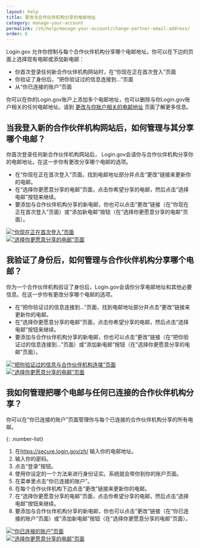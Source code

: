 ```yaml
---
layout: help
title: 更改与合作伙伴机构分享的电邮地址
category: manage-your-account
permalink: /zh/help/manage-your-account/change-partner-email-address/
order: 6
---
```


Login.gov 允许你控制与每个合作伙伴机构分享哪个电邮地址。你可以在下边的页面上选择现有电邮或添加新电邮：

- 你首次登录任何新合作伙伴机构网站时，在“你现在正在首次登入”页面
- 你验证了身份后，“把你验证过的信息连接到...”页面
- 从“你已连接的账户”页面

你可以在你的Login.gov账户上添加多个电邮地址，也可以删除与你Login.gov账户相关的任何电邮地址。请到 [更改与你账户相关的电邮地址](/zh/help/manage-your-account/change-your-email-address/) 页面了解更多信息。

## 当我登入新的合作伙伴机构网站后，如何管理与其分享哪个电邮？

你首次登录任何新合作伙伴机构网站后， Login.gov会请你与合作伙伴机构分享你的电邮地址。在这一步你有更改分享哪个电邮的选项。

- 在“你现在正在首次登入”页面，找到电邮地址部分并点击“更改”链接来更新你的电邮。
- 在“选择你更愿意分享的电邮”页面，点击你希望分享的电邮，然后点击“选择电邮”按钮来继续。
- 要添加与合作伙伴机构分享的新电邮，你也可以点击“更改”链接（在“你现在正在首次登入”页面）或“添加新电邮”按钮（在“选择你更愿意分享的电邮”页面）。

<div class="grid-row grid-gap">
  <div class="tablet:grid-col-6">
    <a href="{{ site.baseurl }}/assets/img/help/change-partner-email-address/connect.svg">
      <img
        alt="“你现在正在首次登入”页面"
        src="{{ site.baseurl }}/assets/img/help/change-partner-email-address/connect.svg"
        class="shadow-2" />
    </a>
  </div>
  <div class="tablet:grid-col-6">
    <a href="{{ site.baseurl }}/assets/img/help/change-partner-email-address/select-email.svg">
      <img
        alt="“选择你更愿意分享的电邮”页面"
        src="{{ site.baseurl }}/assets/img/help/change-partner-email-address/select-email.svg"
        class="shadow-2" />
    </a>
  </div>
</div>

## 我验证了身份后，如何管理与合作伙伴机构分享哪个电邮？

你为一个合作伙伴机构验证了身份后，Login.gov会请你分享电邮地址和其他必要信息。在这一步你有更改分享哪个电邮的选项。

- 在“把你验证过的信息连接到...”页面，找到电邮地址部分并点击“更改”链接来更新你的电邮。
- 在“选择你更愿意分享的电邮”页面，点击你希望分享的电邮，然后点击“选择电邮”按钮来继续。
- 要添加与合作伙伴机构分享的新电邮，你也可以点击“更改”链接（在“把你验证过的信息连接到...”页面）或“添加新电邮”按钮（在“选择你更愿意分享的电邮”页面）。

<div class="grid-row grid-gap">
  <div class="tablet:grid-col-6">
    <a href="{{ site.baseurl }}/assets/img/help/change-partner-email-address/connect-verified.svg">
      <img
        alt="“把你验证过的信息与合作伙伴机构连接”页面"
        src="{{ site.baseurl }}/assets/img/help/change-partner-email-address/connect-verified.svg"
        class="shadow-2" />
    </a>
  </div>
  <div class="tablet:grid-col-6">
    <a href="{{ site.baseurl }}/assets/img/help/change-partner-email-address/select-email.svg">
      <img
        alt="“选择你更愿意分享的电邮”页面"
        src="{{ site.baseurl }}/assets/img/help/change-partner-email-address/select-email.svg"
        class="shadow-2" />
    </a>
  </div>
</div>

## 我如何管理把哪个电邮与任何已连接的合作伙伴机构分享？

你可以在“你已连接的账户”页面管理你与每个已连接的合作伙伴机构分享的所有电邮。

{: .number-list}
1. 在<https://secure.login.gov/zh/> 输入你的电邮地址。
1. 输入你的密码。
1. 点击“登录”按钮。
1. 使用你设定的一个方法来进行身份证实。系统就会带你到你的账户页面。
1. 在菜单里点击“你已连接的账户”。
1. 在每个合作伙伴机构下边点击“更改”链接来更新你的电邮。
1. 在“选择你更愿意分享的电邮”页面，点击你希望分享的电邮，然后点击“选择电邮”按钮来继续。
1. 要添加与合作伙伴机构分享的新电邮，你也可以点击“更改”链接（在“你已连接的账户”页面）或“添加新电邮”按钮（在“选择你更愿意分享的电邮”页面）。

<div class="grid-row grid-gap">
  <div class="tablet:grid-col-6">
    <a href="{{ site.baseurl }}/assets/img/help/change-partner-email-address/connected-accounts.svg">
      <img
        alt="“你已连接的账户”页面"
        src="{{ site.baseurl }}/assets/img/help/change-partner-email-address/connected-accounts.svg"
        class="shadow-2" />
    </a>
  </div>
  <div class="tablet:grid-col-6">
    <a href="{{ site.baseurl }}/assets/img/help/change-partner-email-address/select-email.svg">
      <img
        alt="“选择你更愿意分享的电邮”页面"
        src="{{ site.baseurl }}/assets/img/help/change-partner-email-address/select-email.svg"
        class="shadow-2" />
    </a>
  </div>
</div>
